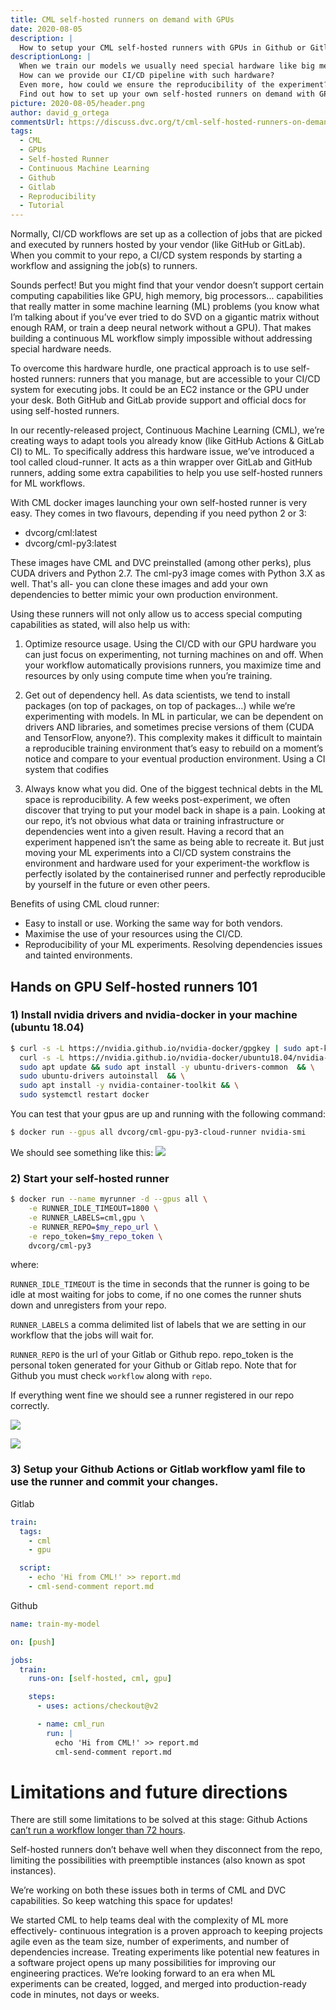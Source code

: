 ```yaml
---
title: CML self-hosted runners on demand with GPUs
date: 2020-08-05
description: |
  How to setup your CML self-hosted runners with GPUs in Github or Gitlab.
descriptionLong: |
  When we train our models we usually need special hardware like big memory or GPUs. 
  How can we provide our CI/CD pipeline with such hardware?
  Even more, how could we ensure the reproducibility of the experiment? 
  Find out how to set up your own self-hosted runners on demand with GPUs for fast training and ensuring reproducibility in this blog post!
picture: 2020-08-05/header.png
author: david_g_ortega
commentsUrl: https://discuss.dvc.org/t/cml-self-hosted-runners-on-demand-with-gpus/462
tags:
  - CML
  - GPUs
  - Self-hosted Runner
  - Continuous Machine Learning
  - Github
  - Gitlab
  - Reproducibility
  - Tutorial
---
```


Normally, CI/CD workflows are set up as a collection of jobs that are picked and
executed by runners hosted by your vendor (like GitHub or GitLab). When you
commit to your repo, a CI/CD system responds by starting a workflow and
assigning the job(s) to runners.

Sounds perfect! But you might find that your vendor doesn’t support certain
computing capabilities like GPU, high memory, big processors... capabilities
that really matter in some machine learning (ML) problems (you know what I’m
talking about if you’ve ever tried to do SVD on a gigantic matrix without enough
RAM, or train a deep neural network without a GPU). That makes building a
continuous ML workflow simply impossible without addressing special hardware
needs.

To overcome this hardware hurdle, one practical approach is to use self-hosted
runners: runners that you manage, but are accessible to your CI/CD system for
executing jobs. It could be an EC2 instance or the GPU under your desk. Both
GitHub and GitLab provide support and official docs for using self-hosted
runners.

In our recently-released project, Continuous Machine Learning (CML), we’re
creating ways to adapt tools you already know (like GitHub Actions & GitLab CI)
to ML. To specifically address this hardware issue, we’ve introduced a tool
called cloud-runner. It acts as a thin wrapper over GitLab and GitHub runners,
adding some extra capabilities to help you use self-hosted runners for ML
workflows.

With CML docker images launching your own self-hosted runner is very easy. They
comes in two flavours, depending if you need python 2 or 3:

- dvcorg/cml:latest
- dvcorg/cml-py3:latest

These images have CML and DVC preinstalled (among other perks), plus CUDA
drivers and Python 2.7. The cml-py3 image comes with Python 3.X as well. That's
all- you can clone these images and add your own dependencies to better mimic
your own production environment.

Using these runners will not only allow us to access special computing
capabilities as stated, will also help us with:

1.  Optimize resource usage. Using the CI/CD with our GPU hardware you can just
    focus on experimenting, not turning machines on and off. When your workflow
    automatically provisions runners, you maximize time and resources by only
    using compute time when you’re training.

2.  Get out of dependency hell. As data scientists, we tend to install packages
    (on top of packages, on top of packages…) while we‘re experimenting with
    models. In ML in particular, we can be dependent on drivers AND libraries,
    and sometimes precise versions of them (CUDA and TensorFlow, anyone?). This
    complexity makes it difficult to maintain a reproducible training
    environment that’s easy to rebuild on a moment’s notice and compare to your
    eventual production environment. Using a CI system that codifies

3.  Always know what you did. One of the biggest technical debts in the ML space
    is reproducibility. A few weeks post-experiment, we often discover that
    trying to put your model back in shape is a pain. Looking at our repo, it’s
    not obvious what data or training infrastructure or dependencies went into a
    given result. Having a record that an experiment happened isn’t the same as
    being able to recreate it. But just moving your ML experiments into a CI/CD
    system constrains the environment and hardware used for your experiment-the
    workflow is perfectly isolated by the containerised runner and perfectly
    reproducible by yourself in the future or even other peers.

Benefits of using CML cloud runner:

- Easy to install or use. Working the same way for both vendors.
- Maximise the use of your resources using the CI/CD.
- Reproducibility of your ML experiments. Resolving dependencies issues and
  tainted environments.

## Hands on GPU Self-hosted runners 101

### 1) Install nvidia drivers and nvidia-docker in your machine (ubuntu 18.04)

```sh
$ curl -s -L https://nvidia.github.io/nvidia-docker/gpgkey | sudo apt-key add - && \
  curl -s -L https://nvidia.github.io/nvidia-docker/ubuntu18.04/nvidia-docker.list | sudo tee /etc/apt/sources.list.d/nvidia-docker.list && \
  sudo apt update && sudo apt install -y ubuntu-drivers-common  && \
  sudo ubuntu-drivers autoinstall  && \
  sudo apt install -y nvidia-container-toolkit && \
  sudo systemctl restart docker
```

You can test that your gpus are up and running with the following command:

```sh
$ docker run --gpus all dvcorg/cml-gpu-py3-cloud-runner nvidia-smi
```

We should see something like this:
![](/uploads/images/2020-08-05/nvidia-smi-output.png)

### 2) Start your self-hosted runner

```sh
$ docker run --name myrunner -d --gpus all \
    -e RUNNER_IDLE_TIMEOUT=1800 \
    -e RUNNER_LABELS=cml,gpu \
    -e RUNNER_REPO=$my_repo_url \
    -e repo_token=$my_repo_token \
    dvcorg/cml-py3
```

where:

`RUNNER_IDLE_TIMEOUT` is the time in seconds that the runner is going to be idle
at most waiting for jobs to come, if no one comes the runner shuts down and
unregisters from your repo.

`RUNNER_LABELS` a comma delimited list of labels that we are setting in our
workflow that the jobs will wait for.

`RUNNER_REPO` is the url of your Gitlab or Github repo. repo_token is the
personal token generated for your Github or Gitlab repo. Note that for Github
you must check `workflow` along with `repo`.

If everything went fine we should see a runner registered in our repo correctly.

![](/uploads/images/2020-08-05/registered-cml-runner-github.png)

![](/uploads/images/2020-08-05/registered-cml-runner-gitlab.png)

### 3) Setup your Github Actions or Gitlab workflow yaml file to use the runner and commit your changes.

Gitlab

```yaml
train:
  tags:
    - cml
    - gpu

  script:
    - echo 'Hi from CML!' >> report.md
    - cml-send-comment report.md
```

Github

```yaml
name: train-my-model

on: [push]

jobs:
  train:
    runs-on: [self-hosted, cml, gpu]

    steps:
      - uses: actions/checkout@v2

      - name: cml_run
        run: |
          echo 'Hi from CML!' >> report.md
          cml-send-comment report.md
```

# Limitations and future directions

There are still some limitations to be solved at this stage: Github Actions
[can’t run a workflow longer than 72 hours](https://docs.github.com/en/actions/getting-started-with-github-actions/about-github-actions#usage-limits).

Self-hosted runners don’t behave well when they disconnect from the repo,
limiting the possibilities with preemptible instances (also known as spot
instances).

We’re working on both these issues both in terms of CML and DVC capabilities. So
keep watching this space for updates!

We started CML to help teams deal with the complexity of ML more effectively-
continuous integration is a proven approach to keeping projects agile even as
the team size, number of experiments, and number of dependencies increase.
Treating experiments like potential new features in a software project opens up
many possibilities for improving our engineering practices. We’re looking
forward to an era when ML experiments can be created, logged, and merged into
production-ready code in minutes, not days or weeks.
